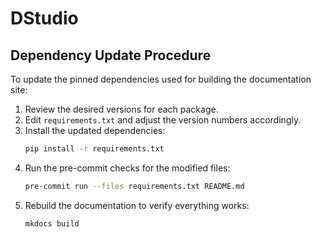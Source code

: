 # DStudio

## Dependency Update Procedure

To update the pinned dependencies used for building the documentation site:

1. Review the desired versions for each package.
2. Edit `requirements.txt` and adjust the version numbers accordingly.
3. Install the updated dependencies:
   ```bash
   pip install -r requirements.txt
   ```
4. Run the pre-commit checks for the modified files:
   ```bash
   pre-commit run --files requirements.txt README.md
   ```
5. Rebuild the documentation to verify everything works:
   ```bash
   mkdocs build
   ```

